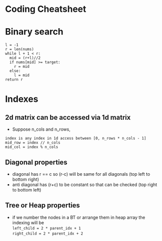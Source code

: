 # Coding Cheatsheet

# Binary search
```
l = -1
r = len(nums)
while l + 1 < r:
  mid = (r+l)//2
  if nums[mid] >= target:
    r = mid
  else:
    l = mid
return r
```

# Indexes
## 2d matrix can be accessed via 1d matrix 
- Suppose n_cols and n_rows, 
```
index is any index in 1d access between [0, n_rows * n_cols - 1] 
mid_row = index // n_cols 
mid_col = index % n_cols 
```

## Diagonal properties
- diagonal has r == c so (r-c) will be same for all diagonals (top left to bottom right)
- anti diagonal has (r+c) to be constant so that can be checked (top right to bottom left)

## Tree or Heap properties
- if we number the nodes in a BT or arrange them in heap array the indexing will be  
`left_child = 2 * parent_idx + 1`  
`right_child = 2 * parent_idx + 2`

